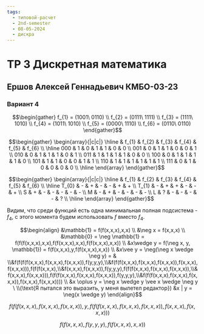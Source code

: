 ```yaml
---
tags:
  - типовой-расчет
  - 2nd-semester
  - 08-05-2024
  - дискра
---
```


# ТР 3 Дискретная математика

## Ершов Алексей Геннадьевич КМБО-03-23

### Вариант 4

$$\begin{gather}
f_{1} = (1001\ 0110) \\
f_{2} = (0111\ 1111) \\
f_{3} = (1111\ 1010) \\
f_{4} = (1011\ 1010) \\
f_{5} = (0000\ 1110) \\
f_{6} = (0110\ 0110)
\end{gather}$$

$$\begin{gather}
\begin{array}{|c|c|}
\hline & f_{1} & f_{2} & f_{3} & f_{4} & f_{5} & f_{6} \\
\hline
000 & 1 & 0 & 1 & 1 & 0 & 0 \\
001 & 0 & 1 & 1 & 0 & 0 & 1 \\
010 & 0 & 1 & 1 & 1 & 0 & 1 \\
011 & 1 & 1 & 1 & 1 & 0 & 0 \\
100 & 0 & 1 & 1 & 1 & 1 & 0 \\
101 & 1 & 1 & 0 & 0 & 1 & 1 \\
110 & 1 & 1 & 1 & 1 & 1 & 1 \\
111 & 0 & 1 & 0 & 0 & 0 & 0 \\
\hline
\end{array}
\end{gather}$$

$$\begin{gather}
\begin{array}{|c|c|}
\hline & f_{1} & f_{2} & f_{3} & f_{4} & f_{5} & f_{6} \\
\hline
T_{0} & - & + & - & - & + & + \\
T_{1} & - & + & + & - & - & + \\
S & + & - & - & - & - & - \\
M & - & + & - & - & - & - \\
L & ? & - & - & - & - & ? \\
\hline
\end{array}
\end{gather}$$

Видим, что среди функций есть одна минимальная полная подсистема - $f_{4}$, с этого момента будем использовать $f$ вместо $f_{4}$.


$$\begin{align}
&\mathbb{1} = f(f(x,x,x),x,x) \\
&\neg x = f(x,x,x) \\
&\mathbb{0} = \neg \mathbb{1} = f(f(f(x,x,x),x,x),f(f(x,x,x),x,x),f(f(x,x,x),x,x)) \\
&x\wedge y = f(\neg x, y, \mathbb{1}) = f(f(x,x,x),y,f(f(x,x,x),x,x)) \\
&x\vee y = \neg(\neg x \wedge \neg y) =  & \\&f(f(f(f(x,x,x),f(x,x,x),f(x,x,x)),f(y,y,y),\\&f(f(f(x,x,x),f(x,x,x),f(x,x,x)),f(x,x,x),f(x,x,x))),f(f(f(x,x,x),\\&f(x,x,x),f(x,x,x)),f(y,y,y),f(f(f(x,x,x),f(x,x,x),f(x,x,x)),\\&f(x,x,x),f(x,x,x))),f(f(f(x,x,x),f(x,x,x),f(x,x,x)),f(y,y,y),\\&f(f(f(x,x,x),f(x,x,x),f(x,x,x)),f(x,x,x),f(x,x,x)))) \\
&x \oplus y = \neg x \wedge y \vee x \wedge \neg y \ \\(\text{Я пытался это выразить, у меня вылетел редактор})
&x | y = \neg(x \wedge y)
\end{align}$$

$$f(f(f(x,x,x),f(x,x,x),f(x,x,x)),y,f(f(f(x,x,x),f(x,x,x),f(x,x,x)),f(x,x,x),f(x,x,x)))$$

$$f(f(x,x,x),f(y,y,y),f(f(x,x,x),x,x))$$